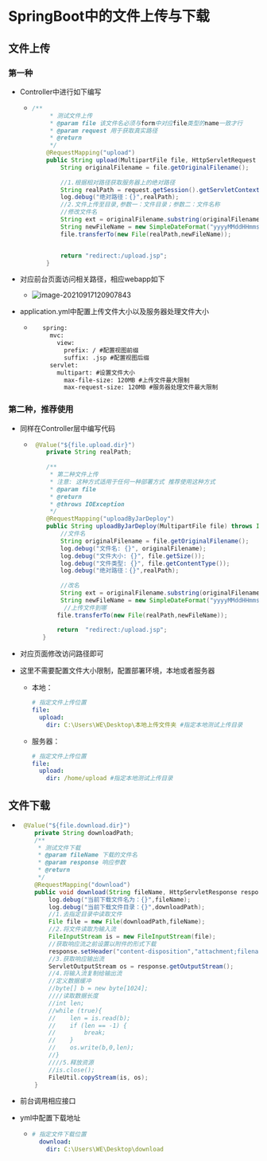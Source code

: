 # SpringBoot中的文件上传与下载

## 文件上传

### 	第一种

   * Controller中进行如下编写

        * ```java
          /**
               * 测试文件上传
               * @param file 该文件名必须与form中对应file类型的name一致才行
               * @param request 用于获取真实路径
               * @return
               */
              @RequestMapping("upload")
              public String upload(MultipartFile file, HttpServletRequest request) throws IOException {
                  String originalFilename = file.getOriginalFilename();
                
                  //1.根据相对路径获取服务器上的绝对路径
                  String realPath = request.getSession().getServletContext().getRealPath("/upload");
                  log.debug("绝对路径：{}",realPath);
                  //2.文件上传至目录,参数一：文件目录；参数二：文件名称
                  //修改文件名
                  String ext = originalFilename.substring(originalFilename.lastIndexOf("."));
                  String newFileName = new SimpleDateFormat("yyyyMMddHHmmssSSS").format(new Date()) + ext;
                  file.transferTo(new File(realPath,newFileName));
          
          
                  return "redirect:/upload.jsp";
              }
          ```
          

* 对应前台页面访问相关路径，相应webapp如下

     * 	![image-20210917120907843](https://stu-manager.oss-cn-beijing.aliyuncs.com/img/20210917120908.png)

* application.yml中配置上传文件大小以及服务器处理文件大小

     * ```xml
          spring:
            mvc:
              view:
                prefix: / #配置视图前缀
                suffix: .jsp #配置视图后缀
            servlet:
              multipart: #设置文件大小
                max-file-size: 120MB #上传文件最大限制
                max-request-size: 120MB #服务器处理文件最大限制
          ```

### 	第二种，推荐使用

* 同样在Controller层中编写代码

  * ```java
     @Value("${file.upload.dir}")
        private String realPath;
      
        /**
         * 第二种文件上传
         * 注意: 这种方式适用于任何一种部署方式 推荐使用这种方式
         * @param file
         * @return
         * @throws IOException
         */
        @RequestMapping("uploadByJarDeploy")
        public String uploadByJarDeploy(MultipartFile file) throws IOException {
            //文件名
            String originalFilename = file.getOriginalFilename();
            log.debug("文件名: {}", originalFilename);
            log.debug("文件大小: {}", file.getSize());
            log.debug("文件类型: {}", file.getContentType());
            log.debug("绝对路径：{}",realPath);
      
            //改名
            String ext = originalFilename.substring(originalFilename.lastIndexOf("."));
            String newFileName = new SimpleDateFormat("yyyyMMddHHmmssSSS").format(new Date()) + ext;
             //上传文件到哪
           file.transferTo(new File(realPath,newFileName));
       
           return  "redirect:/upload.jsp";
       }
     ```

* 对应页面修改访问路径即可

* 这里不需要配置文件大小限制，配置部署环境，本地或者服务器

  * 本地：

    ```yml
    # 指定文件上传位置
    file:
      upload:
        dir: C:\Users\WE\Desktop\本地上传文件夹 #指定本地测试上传目录
    ```

  * 服务器：

    ```yml
    # 指定文件上传位置
    file:
      upload:
        dir: /home/upload #指定本地测试上传目录
    ```

## 文件下载

* ```java
   @Value("${file.download.dir}")
      private String downloadPath;
      /**
       * 测试文件下载
       * @param fileName 下载的文件名
       * @param response 响应参数
       * @return
       */
      @RequestMapping("download")
      public void download(String fileName, HttpServletResponse response) throws IOException {
          log.debug("当前下载文件名为：{}",fileName);
          log.debug("当前下载文件目录：{}",downloadPath);
          //1.去指定目录中读取文件
          File file = new File(downloadPath,fileName);
          //2.将文件读取为输入流
          FileInputStream is = new FileInputStream(file);
          //获取响应流之前设置以附件的形式下载
          response.setHeader("content-disposition","attachment;filename=" + URLEncoder.encode(fileName,"UTF-8"));
          //3.获取响应输出流
          ServletOutputStream os = response.getOutputStream();
          //4.将输入流复制给输出流
          //定义数据缓冲
          //byte[] b = new byte[1024];
          ////读取数据长度
          //int len;
          //while (true){
          //    len = is.read(b);
          //    if (len == -1) {
          //        break;
          //    }
          //    os.write(b,0,len);
          //}
          ////5.释放资源
          //is.close();
          FileUtil.copyStream(is, os);
      }
  ```

* 前台调用相应接口

* yml中配置下载地址

  * ```yml
    # 指定文件下载位置
      download:
        dir: C:\Users\WE\Desktop\download
    ```

    

